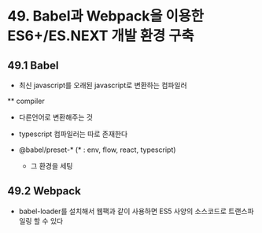 # 49. Babel과 Webpack을 이용한 ES6+/ES.NEXT 개발 환경 구축

## 49.1 Babel

- 최신 javascript를 오래된 javascript로 변환하는 컴파일러

\*\* compiler

- 다른언어로 변환해주는 것
- typescript 컴파일러는 따로 존재한다

- @babel/preset-\* (\* : env, flow, react, typescript)
  - 그 환경을 세팅

## 49.2 Webpack

- babel-loader를 설치해서 웹팩과 같이 사용하면 ES5 사양의 소스코드로 트랜스파일링 할 수 있다
